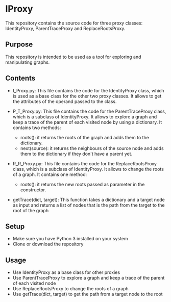 # IProxy

This repository contains the source code for three proxy classes: IdentityProxy, ParentTraceProxy and ReplaceRootsProxy.

## Purpose
This repository is intended to be used as a tool for exploring and manipulating graphs.

## Contents
- I_Proxy.py: This file contains the code for the IdentityProxy class, which is used as a base class for the other two proxy classes. It allows to get the attributes of the operand passed to the class.

- P_T_Proxy.py: This file contains the code for the ParentTraceProxy class, which is a subclass of IdentityProxy. It allows to explore a graph and keep a trace of the parent of each visited node by using a dictionary. It contains two methods:
    - roots(): it returns the roots of the graph and adds them to the dictionary.
    - next(source): it returns the neighbours of the source node and adds them to the dictionary if they don't have a parent yet.

- R_R_Proxy.py: This file contains the code for the ReplaceRootsProxy class, which is a subclass of IdentityProxy. It allows to change the roots of a graph. It contains one method:
    - roots(): it returns the new roots passed as parameter in the constructor.

- getTrace(dict, target): This function takes a dictionary and a target node as input and returns a list of nodes that is the path from the target to the root of the graph

## Setup
- Make sure you have Python 3 installed on your system
- Clone or download the repository

## Usage
- Use IdentityProxy as a base class for other proxies
- Use ParentTraceProxy to explore a graph and keep a trace of the parent of each visited node
- Use ReplaceRootsProxy to change the roots of a graph
- Use getTrace(dict, target) to get the path from a target node to the root
